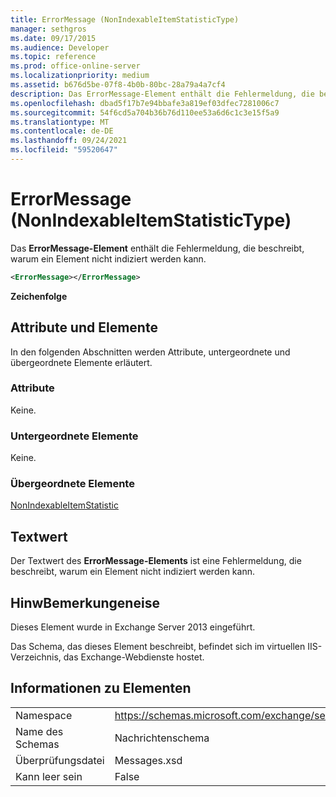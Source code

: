 ```yaml
---
title: ErrorMessage (NonIndexableItemStatisticType)
manager: sethgros
ms.date: 09/17/2015
ms.audience: Developer
ms.topic: reference
ms.prod: office-online-server
ms.localizationpriority: medium
ms.assetid: b676d5be-07f8-4b0b-80bc-28a79a4a7cf4
description: Das ErrorMessage-Element enthält die Fehlermeldung, die beschreibt, warum ein Element nicht indiziert werden kann.
ms.openlocfilehash: dbad5f17b7e94bbafe3a819ef03dfec7281006c7
ms.sourcegitcommit: 54f6cd5a704b36b76d110ee53a6d6c1c3e15f5a9
ms.translationtype: MT
ms.contentlocale: de-DE
ms.lasthandoff: 09/24/2021
ms.locfileid: "59520647"
---
```

# <a name="errormessage-nonindexableitemstatistictype"></a>ErrorMessage (NonIndexableItemStatisticType)

Das **ErrorMessage-Element** enthält die Fehlermeldung, die beschreibt, warum ein Element nicht indiziert werden kann. 
  
```XML
<ErrorMessage></ErrorMessage>
```

 **Zeichenfolge**
## <a name="attributes-and-elements"></a>Attribute und Elemente

In den folgenden Abschnitten werden Attribute, untergeordnete und übergeordnete Elemente erläutert.
  
### <a name="attributes"></a>Attribute

Keine.
  
### <a name="child-elements"></a>Untergeordnete Elemente

Keine.
  
### <a name="parent-elements"></a>Übergeordnete Elemente

[NonIndexableItemStatistic](nonindexableitemstatistic.md)
  
## <a name="text-value"></a>Textwert

Der Textwert des **ErrorMessage-Elements** ist eine Fehlermeldung, die beschreibt, warum ein Element nicht indiziert werden kann. 
  
## <a name="remarks"></a>HinwBemerkungeneise

Dieses Element wurde in Exchange Server 2013 eingeführt.
  
Das Schema, das dieses Element beschreibt, befindet sich im virtuellen IIS-Verzeichnis, das Exchange-Webdienste hostet.
  
## <a name="element-information"></a>Informationen zu Elementen

|||
|:-----|:-----|
|Namespace  <br/> |https://schemas.microsoft.com/exchange/services/2006/messages  <br/> |
|Name des Schemas  <br/> |Nachrichtenschema  <br/> |
|Überprüfungsdatei  <br/> |Messages.xsd  <br/> |
|Kann leer sein  <br/> |False  <br/> |
   

